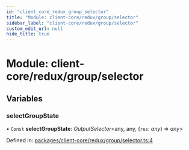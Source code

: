 ```yaml
---
id: "client_core_redux_group_selector"
title: "Module: client-core/redux/group/selector"
sidebar_label: "client-core/redux/group/selector"
custom_edit_url: null
hide_title: true
---
```


# Module: client-core/redux/group/selector

## Variables

### selectGroupState

• `Const` **selectGroupState**: *OutputSelector*<any, any, (`res`: *any*) => *any*\>

Defined in: [packages/client-core/redux/group/selector.ts:4](https://github.com/xr3ngine/xr3ngine/blob/5a0f83ed8/packages/client-core/redux/group/selector.ts#L4)
